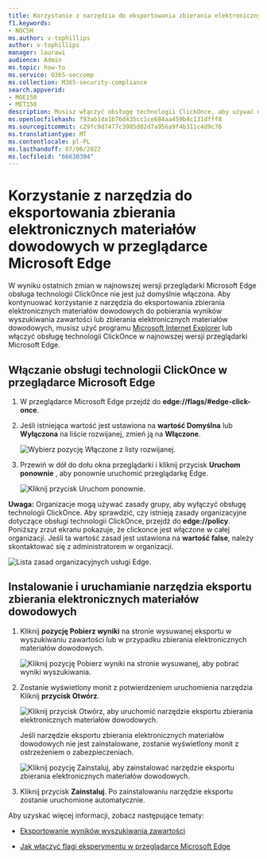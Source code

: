 ```yaml
---
title: Korzystanie z narzędzia do eksportowania zbierania elektronicznych materiałów dowodowych w przeglądarce Microsoft Edge
f1.keywords:
- NOCSH
ms.author: v-tophillips
author: v-tophillips
manager: laurawi
audience: Admin
ms.topic: how-to
ms.service: O365-seccomp
ms.collection: M365-security-compliance
search.appverid:
- MOE150
- MET150
description: Musisz włączyć obsługę technologii ClickOnce, aby używać najnowszej wersji przeglądarki Microsoft Edge do pobierania wyników wyszukiwania z usługi Content Search i eDiscovery w centrum zabezpieczeń i zgodności.
ms.openlocfilehash: f93ab1da1b76d435cc1ce684aa459b4c131dfff8
ms.sourcegitcommit: c29fc9d7477c3985d02d7a956a9f4b311c4d9c76
ms.translationtype: MT
ms.contentlocale: pl-PL
ms.lasthandoff: 07/06/2022
ms.locfileid: "66630394"
---
```

# <a name="use-the-ediscovery-export-tool-in-microsoft-edge"></a>Korzystanie z narzędzia do eksportowania zbierania elektronicznych materiałów dowodowych w przeglądarce Microsoft Edge

W wyniku ostatnich zmian w najnowszej wersji przeglądarki Microsoft Edge obsługa technologii ClickOnce nie jest już domyślnie włączona. Aby kontynuować korzystanie z narzędzia do eksportowania zbierania elektronicznych materiałów dowodowych do pobierania wyników wyszukiwania zawartości lub zbierania elektronicznych materiałów dowodowych, musisz użyć programu [Microsoft Internet Explorer](https://support.microsoft.com/help/17621/internet-explorer-downloads) lub włączyć obsługę technologii ClickOnce w najnowszej wersji przeglądarki Microsoft Edge.

## <a name="enable-clickonce-support-in-microsoft-edge"></a>Włączanie obsługi technologii ClickOnce w przeglądarce Microsoft Edge

1. W przeglądarce Microsoft Edge przejdź do **edge://flags/#edge-click-once**.

2. Jeśli istniejąca wartość jest ustawiona na **wartość Domyślna** lub **Wyłączona** na liście rozwijanej, zmień ją na **Włączone**.

   ![Wybierz pozycję Włączone z listy rozwijanej.](../media/ClickOnceimage1.png)

3. Przewiń w dół do dołu okna przeglądarki i kliknij przycisk **Uruchom ponownie** , aby ponownie uruchomić przeglądarkę Edge.

   ![Kliknij przycisk Uruchom ponownie.](../media/ClickOnceimage2.png)

**Uwaga:** Organizacje mogą używać zasady grupy, aby wyłączyć obsługę technologii ClickOnce. Aby sprawdzić, czy istnieją zasady organizacyjne dotyczące obsługi technologii ClickOnce, przejdź do **edge://policy**. Poniższy zrzut ekranu pokazuje, że clickonce jest włączone w całej organizacji. Jeśli ta wartość zasad jest ustawiona na **wartość false**, należy skontaktować się z administratorem w organizacji.

![Lista zasad organizacyjnych usługi Edge.](../media/ClickOnceimage3.png)

## <a name="install-and-run-the-ediscovery-export-tool"></a>Instalowanie i uruchamianie narzędzia eksportu zbierania elektronicznych materiałów dowodowych

1. Kliknij **pozycję Pobierz wyniki** na stronie wysuwanej eksportu w wyszukiwaniu zawartości lub w przypadku zbierania elektronicznych materiałów dowodowych.

   ![Kliknij pozycję Pobierz wyniki na stronie wysuwanej, aby pobrać wyniki wyszukiwania.](../media/ClickOnceExport1.png)

2. Zostanie wyświetlony monit z potwierdzeniem uruchomienia narzędzia Kliknij **przycisk Otwórz**.

   ![Kliknij przycisk Otwórz, aby uruchomić narzędzie eksportu zbierania elektronicznych materiałów dowodowych.](../media/ClickOnceimage4.png)

   Jeśli narzędzie eksportu zbierania elektronicznych materiałów dowodowych nie jest zainstalowane, zostanie wyświetlony monit z ostrzeżeniem o zabezpieczeniach. 

   ![Kliknij pozycję Zainstaluj, aby zainstalować narzędzie eksportu zbierania elektronicznych materiałów dowodowych.](../media/ClickOnceimage5.png)

3. Kliknij przycisk **Zainstaluj**. Po zainstalowaniu narzędzie eksportu zostanie uruchomione automatycznie.

Aby uzyskać więcej informacji, zobacz następujące tematy:

- [Eksportowanie wyników wyszukiwania zawartości](export-search-results.md)

- [Jak włączyć flagi eksperymentu w przeglądarce Microsoft Edge](https://microsoftedgesupport.microsoft.com/hc/articles/360034075294-How-to-enable-experiment-flags-in-Microsoft-Edge-Insider-channels)
